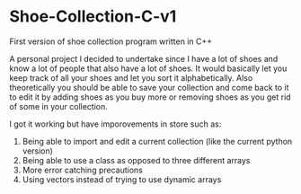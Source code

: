 # Shoe-Collection-C-v1
First version of shoe collection program written in C++

A personal project I decided to undertake since I have a lot of shoes and know a lot of people that also have a lot of shoes. It would 
basically let you keep track of all your shoes and let you sort it alphabetically. Also theoretically you should be able to save your collection and come back to it to edit it by adding shoes as you buy more or removing shoes as you get rid of some in your collection.

I got it working but have imporovements in store such as:
  1) Being able to import and edit a current collection (like the current python version)
  2) Being able to use a class as opposed to three different arrays
  3) More error catching precautions
  4) Using vectors instead of trying to use dynamic arrays
